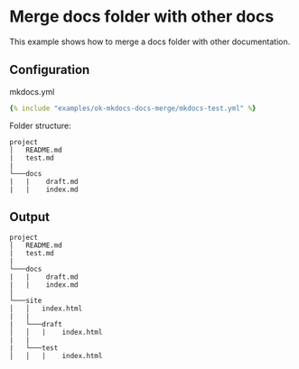 # Merge docs folder with other docs

This example shows how to merge a docs folder with other documentation.

## Configuration

mkdocs.yml

```yaml
{% include "examples/ok-mkdocs-docs-merge/mkdocs-test.yml" %}
```

Folder structure:

```
project
│   README.md
|   test.md
|
└───docs
|   |    draft.md
|   |    index.md
```

## Output

```
project
│   README.md
|   test.md
|
└───docs
|   |    draft.md
|   |    index.md
│
└───site
│   │   index.html
|   |   
|   └───draft
│   │   |    index.html
|   |   
|   └───test
│   │   |    index.html
```
